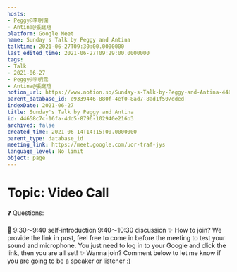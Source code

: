 ```yaml
---
hosts:
- Peggy@李明霈
- Antina@張庭瑄
platform: Google Meet
name: Sunday's Talk by Peggy and Antina
talktime: 2021-06-27T09:30:00.0000000
last_edited_time: 2021-06-27T09:29:00.0000000
tags:
- Talk
- 2021-06-27
- Peggy@李明霈
- Antina@張庭瑄
notion_url: https://www.notion.so/Sunday-s-Talk-by-Peggy-and-Antina-44658c7c16fa4dd58796102940e216b3
parent_database_id: e9339446-880f-4ef0-8ad7-8ad1f507dded
indexDate: 2021-06-27
title: Sunday's Talk by Peggy and Antina
id: 44658c7c-16fa-4dd5-8796-102940e216b3
archived: false
created_time: 2021-06-14T14:15:00.0000000
parent_type: database_id
meeting_link: https://meet.google.com/uor-traf-jys
language_level: No limit
object: page
---
```


# Topic: Video Call  
❓
Questions:
   
   
   
   
   
📅
9:30～9:40 self-introduction
9:40～10:30 discussion
✨
How to join?
We provide the link in post, feel free to come in before the meeting to test your sound and microphone. You just need to log in to your Google and click the link, then you are all set!
✨
Wanna join?
Comment below to let me know if you are going to be a speaker or listener :)

